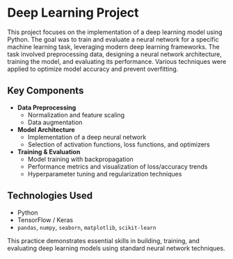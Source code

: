 # Deep Learning Project

This project focuses on the implementation of a deep learning model using Python. The goal was to train and evaluate a neural network for a specific machine learning task, leveraging modern deep learning frameworks.
The task involved preprocessing data, designing a neural network architecture, training the model, and evaluating its performance. Various techniques were applied to optimize model accuracy and prevent overfitting.

## Key Components

- **Data Preprocessing**
  - Normalization and feature scaling
  - Data augmentation
- **Model Architecture**
  - Implementation of a deep neural network
  - Selection of activation functions, loss functions, and optimizers
- **Training & Evaluation**
  - Model training with backpropagation
  - Performance metrics and visualization of loss/accuracy trends
  - Hyperparameter tuning and regularization techniques

## Technologies Used

- Python
- TensorFlow / Keras
- `pandas`, `numpy`, `seaborn`, `matplotlib`, `scikit-learn`


This practice demonstrates essential skills in building, training, and evaluating deep learning models using standard neural network techniques.

